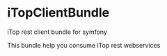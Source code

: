 # iTopClientBundle
iTop rest client bundle for symfony

This bundle help you consume iTop rest webservices
